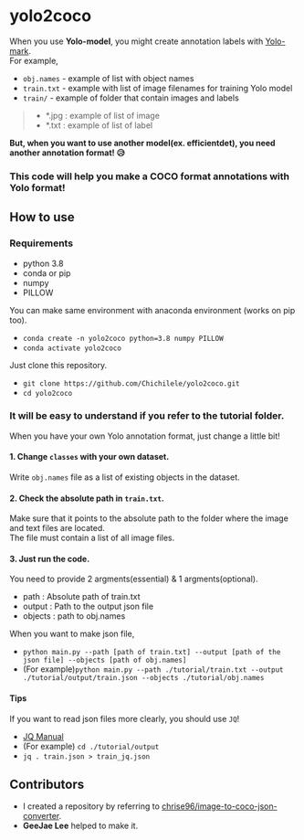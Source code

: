 # yolo2coco

When you use **Yolo-model**, you might create annotation labels with [Yolo-mark](https://github.com/AlexeyAB/Yolo_mark).  
For example,  
- `obj.names` - example of list with object names  
- `train.txt` - example with list of image filenames for training Yolo model  
- `train/` - example of folder that contain images and labels
> - *.jpg : example of list of image  
> - *.txt : example of list of label  

**But, when you want to use another model(ex. efficientdet), you need another annotation format! :disappointed_relieved:**  
### This code will help you make a COCO format annotations with Yolo format!  

## How to use
### Requirements
- python 3.8
- conda or pip
- numpy
- PILLOW  

You can make same environment with anaconda environment (works on pip too).  
- `conda create -n yolo2coco python=3.8 numpy PILLOW`  
- `conda activate yolo2coco`

Just clone this repository.  
- `git clone https://github.com/Chichilele/yolo2coco.git`  
- `cd yolo2coco`  

### It will be easy to understand if you refer to the tutorial folder.  

When you have your own Yolo annotation format, just change a little bit!  
#### 1. Change `classes` with your own dataset.  
Write `obj.names`  file as a list of existing objects in the dataset.

#### 2. Check the absolute path in `train.txt`.  
Make sure that it points to the absolute path to the folder where the image and text files are located.  
The file must contain a list of all image files.  

#### 3. Just run the code.  
You need to provide 2 argments(essential) & 1 argments(optional).  
- path : Absolute path of train.txt  
- output : Path to the output json file  
- objects : path to obj.names

When you want to make json file,  
- `python main.py --path [path of train.txt] --output [path of the json file] --objects [path of obj.names]`  
- (For example)`python main.py --path ./tutorial/train.txt --output ./tutorial/output/train.json --objects ./tutorial/obj.names`

#### Tips  
If you want to read json files more clearly, you should use `JQ`!  
- [JQ Manual](https://stedolan.github.io/jq/manual/)
- (For example) `cd ./tutorial/output`
- `jq . train.json > train_jq.json`

## Contributors
- I created a repository by referring to [chrise96/image-to-coco-json-converter](https://github.com/chrise96/image-to-coco-json-converter).  
- **GeeJae Lee** helped to make it.

  
